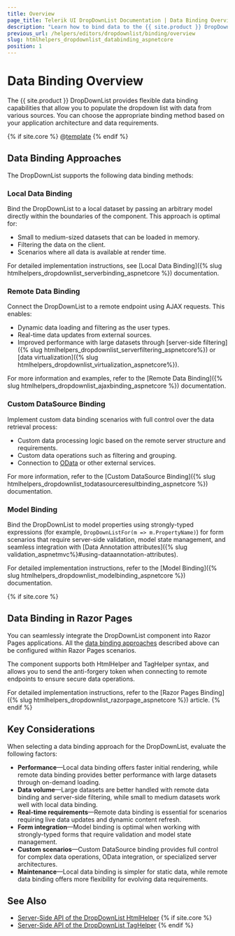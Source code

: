```yaml
---
title: Overview
page_title: Telerik UI DropDownList Documentation | Data Binding Overview  
description: "Learn how to bind data to the {{ site.product }} DropDownList using various data binding approaches."
previous_url: /helpers/editors/dropdownlist/binding/overview
slug: htmlhelpers_dropdownlist_databinding_aspnetcore
position: 1
---
```


# Data Binding Overview

The {{ site.product }} DropDownList provides flexible data binding capabilities that allow you to populate the dropdown list with data from various sources. You can choose the appropriate binding method based on your application architecture and data requirements.

{% if site.core %}
@[template](/_contentTemplates/core/json-serialization-note.md#json-serialization-note)
{% endif %}

## Data Binding Approaches

The DropDownList supports the following data binding methods:

### Local Data Binding

Bind the DropDownList to a local dataset by passing an arbitrary model directly within the boundaries of the component. This approach is optimal for:
- Small to medium-sized datasets that can be loaded in memory.
- Filtering the data on the client.
- Scenarios where all data is available at render time.

For detailed implementation instructions, see [Local Data Binding]({% slug htmlhelpers_dropdownlist_serverbinding_aspnetcore %}) documentation.

### Remote Data Binding

Connect the DropDownList to a remote endpoint using AJAX requests. This enables:
- Dynamic data loading and filtering as the user types.
- Real-time data updates from external sources.
- Improved performance with large datasets through [server-side filtering]({% slug htmlhelpers_dropdownlist_serverfiltering_aspnetcore%}) or [data virtualization]({% slug htmlhelpers_dropdownlist_virtualization_aspnetcore%}).

For more information and examples, refer to the [Remote Data Binding]({% slug htmlhelpers_dropdownlist_ajaxbinding_aspnetcore %}) documentation.

### Custom DataSource Binding

Implement custom data binding scenarios with full control over the data retrieval process:
- Custom data processing logic based on the remote server structure and requirements.
- Custom data operations such as filtering and grouping.
- Connection to [OData](https://www.odata.org/) or other external services.

For more information, refer to the [Custom DataSource Binding]({% slug htmlhelpers_dropdownlist_todatasourceresultbinding_aspnetcore %}) documentation.

### Model Binding

Bind the DropDownList to model properties using strongly-typed expressions (for example, `DropDownListFor(m => m.PropertyName)`) for form scenarios that require server-side validation, model state management, and seamless integration with [Data Annotation attributes]({% slug validation_aspnetmvc%}#using-dataannotation-attributes).

For detailed implementation instructions, refer to the [Model Binding]({% slug htmlhelpers_dropdownlist_modelbinding_aspnetcore %}) documentation.

{% if site.core %}
## Data Binding in Razor Pages

You can seamlessly integrate the DropDownList component into Razor Pages applications. All the [data binding approaches](#data-binding-approaches) described above can be configured within Razor Pages scenarios.

The component supports both HtmlHelper and TagHelper syntax, and allows you to send the anti-forgery token when connecting to remote endpoints to ensure secure data operations.

For detailed implementation instructions, refer to the [Razor Pages Binding]({% slug htmlhelpers_dropdownlist_razorpage_aspnetcore %}) article.
{% endif %}

## Key Considerations

When selecting a data binding approach for the DropDownList, evaluate the following factors:

* **Performance**&mdash;Local data binding offers faster initial rendering, while remote data binding provides better performance with large datasets through on-demand loading.
* **Data volume**&mdash;Large datasets are better handled with remote data binding and server-side filtering, while small to medium datasets work well with local data binding.
* **Real-time requirements**&mdash;Remote data binding is essential for scenarios requiring live data updates and dynamic content refresh.
* **Form integration**&mdash;Model binding is optimal when working with strongly-typed forms that require validation and model state management.
* **Custom scenarios**&mdash;Custom DataSource binding provides full control for complex data operations, OData integration, or specialized server architectures.
* **Maintenance**&mdash;Local data binding is simpler for static data, while remote data binding offers more flexibility for evolving data requirements.

## See Also

* [Server-Side API of the DropDownList HtmlHelper](/api/dropdownlist)
{% if site.core %}
* [Server-Side API of the DropDownList TagHelper](/api/taghelpers/dropdownlist)
{% endif %}
